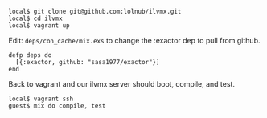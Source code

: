 ```
local$ git clone git@github.com:lolnub/ilvmx.git
local$ cd ilvmx 
local$ vagrant up
```

Edit: `deps/con_cache/mix.exs` to change the :exactor dep to pull from github.

```
defp deps do
  [{:exactor, github: "sasa1977/exactor"}]
end
```

Back to vagrant and our ilvmx server should boot, compile, and test.

```
local$ vagrant ssh
guest$ mix do compile, test
```